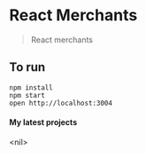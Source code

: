 # React Merchants

> React merchants

## To run

```
npm install
npm start
open http://localhost:3004
```

#### My latest projects
&lt;nil&gt;




